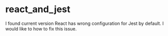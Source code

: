 # react_and_jest
I found current version React has wrong configuration for Jest by default. I would like to how to fix this issue.
